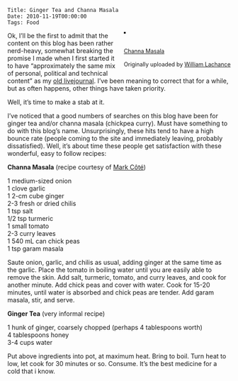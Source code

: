     Title: Ginger Tea and Channa Masala
    Date: 2010-11-19T00:00:00
    Tags: Food


<div style="float: right; margin-left: 10px; margin-bottom: 10px;">
  <a href="http://www.flickr.com/photos/wlach/5189171392/" title="photo sharing"><img src="http://farm5.static.flickr.com/4021/5189171392_233fef17d9_m.jpg" alt="" style="border: solid 2px #000000;" /></a><br /> <br /> <span style="font-size: 0.9em; margin-top: 0px;"><br /> <a href="http://www.flickr.com/photos/wlach/5189171392/">Channa Masala</a><br /> <br /> Originally uploaded by <a href="http://www.flickr.com/people/wlach/">William Lachance</a><br /> </span>
</div>

Ok, I&#8217;ll be the first to admit that the content on this blog has been rather nerd-heavy, somewhat breaking the promise I made when I first started it to have &#8220;approximately the same mix of personal, political and technical content&#8221; as my [old livejournal][1]. I&#8217;ve been meaning to correct that for a while, but as often happens, other things have taken priority. 

Well, it&#8217;s time to make a stab at it.

I&#8217;ve noticed that a good numbers of searches on this blog have been for ginger tea and/or channa masala (chickpea curry). Must have something to do with this blog&#8217;s name.  Unsurprisingly, these hits tend to have a high bounce rate (people coming to the site and immediately leaving, probably dissatisfied). Well, it&#8217;s about time these people get satisfaction with these wonderful, easy to follow recipes:

**Channa Masala** (recipe courtesy of [Mark C&ocirc;t&eacute;][2])

1 medium-sized onion  
1 clove garlic  
1 2-cm cube ginger  
2-3 fresh or dried chilis  
1 tsp salt  
1/2 tsp turmeric  
1 small tomato  
2-3 curry leaves  
1 540 mL can chick peas  
1 tsp garam masala

Saute onion, garlic, and chilis as usual, adding ginger at the same time as the garlic. Place the tomato in boiling water until you are easily able to remove the skin. Add salt, turmeric, tomato, and curry leaves, and cook for another minute. Add chick peas and cover with water. Cook for 15-20 minutes, until water is absorbed and chick peas are tender. Add garam masala, stir, and serve. 

**Ginger Tea** (very informal recipe)

1 hunk of ginger, coarsely chopped (perhaps 4 tablespoons worth)  
4 tablespoons honey  
3-4 cups water

Put above ingredients into pot, at maximum heat. Bring to boil. Turn heat to low, let cook for 30 minutes or so. Consume. It&#8217;s the best medicine for a cold that i know.  
<br clear="all" />

 [1]: http://wlach.livejournal.com
 [2]: http://cloquewerk.livejournal.com
